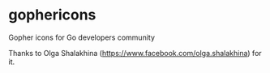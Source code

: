 # gophericons
Gopher icons for Go developers community

Thanks to Olga Shalakhina (https://www.facebook.com/olga.shalakhina) for it.


